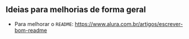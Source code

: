 ## Ideias para melhorias de forma geral

* Para melhorar o `README`: https://www.alura.com.br/artigos/escrever-bom-readme
